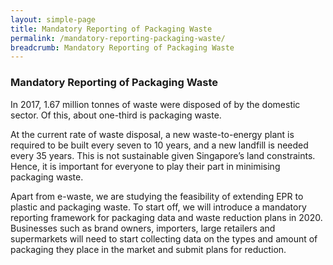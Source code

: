 ```yaml
---
layout: simple-page
title: Mandatory Reporting of Packaging Waste
permalink: /mandatory-reporting-packaging-waste/
breadcrumb: Mandatory Reporting of Packaging Waste
---
```


### Mandatory Reporting of Packaging Waste

In 2017, 1.67 million tonnes of waste were disposed of by the domestic sector. Of this, about one-third is packaging waste. 

At the current rate of waste disposal, a new waste-to-energy plant is required to be built every seven to 10 years, and a new landfill is needed every 35 years. This is not sustainable given Singapore’s land constraints. Hence, it is important for everyone to play their part in minimising packaging waste.

Apart from e-waste, we are studying the feasibility of extending EPR to plastic and packaging waste. To start off, we will introduce a mandatory reporting framework for packaging data and waste reduction plans in 2020. Businesses such as brand owners, importers, large retailers and supermarkets will need to start collecting data on the types and amount of packaging they place in the market and submit plans for reduction.
